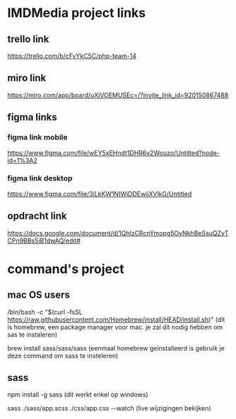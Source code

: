 # IMDMedia project links
## trello link
https://trello.com/b/cFvYkC5C/php-team-14

## miro link
https://miro.com/app/board/uXjVOEMUSEc=/?invite_link_id=920150867488

## figma links
### figma link mobile
https://www.figma.com/file/wEY5xEHndt1DHR6y2Wouzo/Untitled?node-id=1%3A2
### figma link desktop
https://www.figma.com/file/3jLkKW1NIWjDDEwijXVlkG/Untitled

## opdracht link
https://docs.google.com/document/d/1QhlzCRcnYmopg5OyNkhBeSsuQZvTCPn9BBs5iB1dwAQ/edit#

# command's project
## mac OS users 
/bin/bash -c "$(curl -fsSL https://raw.githubusercontent.com/Homebrew/install/HEAD/install.sh)"
(dit is homebrew, een package manager voor mac. je zal dit nodig hebben om sas te instaleren)


brew install sass/sass/sass
(eenmaal homebrew geinstalleerd is gebruik je deze command om sass te insteleren)

## sass
npm install -g sass (dit werkt enkel op windows)


sass ./sass/app.scss ./css/app.css --watch (live wijzigingen bekijken)